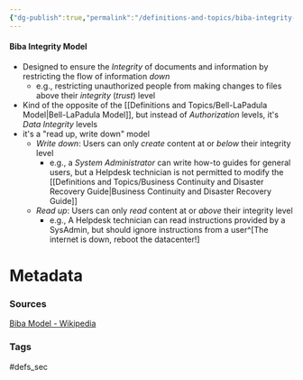 ```yaml
---
{"dg-publish":true,"permalink":"/definitions-and-topics/biba-integrity-model/"}
---
```


#### Biba Integrity Model
- Designed to ensure the *Integrity* of documents and information by restricting the flow of information *down*
	- e.g., restricting unauthorized people from making changes to files above their *integrity* (*trust*) level
- Kind of the opposite of the [[Definitions and Topics/Bell-LaPadula Model\|Bell-LaPadula Model]], but instead of *Authorization* levels, it's *Data Integrity* levels
- it's a "read up, write down" model
	- *Write down*: Users can only *create* content at or *below* their integrity level
		- e.g., a *System Administrator* can write how-to guides for general users, but a Helpdesk technician is not permitted to modify the [[Definitions and Topics/Business Continuity and Disaster Recovery Guide\|Business Continuity and Disaster Recovery Guide]]
	- *Read up*: Users can only *read* content at or *above* their integrity level
		- e.g., A Helpdesk technician can read instructions provided by a SysAdmin, but should ignore instructions from a user^[The internet is down, reboot the datacenter!]






# Metadata

### Sources
[Biba Model - Wikipedia](https://en.wikipedia.org/wiki/Biba_Model)

### Tags
#defs_sec 